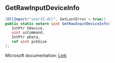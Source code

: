 ## GetRawInputDeviceInfo

```csharp
[DllImport("user32.dll", SetLastError = true)]
public static extern uint GetRawInputDeviceInfo(
   IntPtr hDevice,
   uint uiCommand,
   IntPtr pData,
   ref uint pcbSize
);
```

Microsoft documentation: [Link](https://learn.microsoft.com/en-us/windows/win32/api/winuser/nf-winuser-getrawinputdeviceinfoa)
